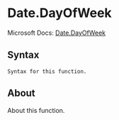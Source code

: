 # Date.DayOfWeek

Microsoft Docs: [Date.DayOfWeek](https://docs.microsoft.com/en-us/powerquery-m/date-dayofweek)

## Syntax

```
Syntax for this function.
```

## About

About this function.

